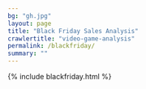 ```yaml
---
bg: "gh.jpg"
layout: page
title: "Black Friday Sales Analysis"
crawlertitle: "video-game-analysis"
permalink: /blackfriday/
summary: ""
---
```


{% include blackfriday.html %}
